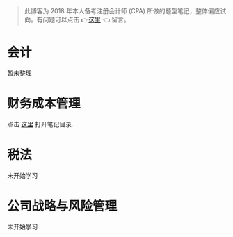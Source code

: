 > 此博客为 2018 年本人备考注册会计师 (CPA) 所做的题型笔记，整体偏应试向。有问题可以点击 👉[这里](https://github.com/iamWangJunjie/CPA-Learning/issues/new) 👈 留言。

# 会计
暂未整理

# 财务成本管理
点击 [这里](https://github.com/iamWangJunjie/CPA_Learning/tree/master/Financial%20Cost%20Management) 打开笔记目录.

# 税法
未开始学习

# 公司战略与风险管理
未开始学习
